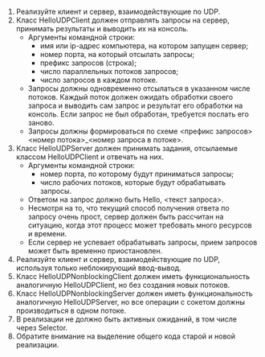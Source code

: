 1. Реализуйте клиент и сервер, взаимодействующие по UDP.
2. Класс HelloUDPClient должен отправлять запросы на сервер, принимать результаты и выводить их на консоль.
   - Аргументы командной строки:
     - имя или ip-адрес компьютера, на котором запущен сервер;
     - номер порта, на который отсылать запросы;
     - префикс запросов (строка);
     - число параллельных потоков запросов;
     - число запросов в каждом потоке.
   - Запросы должны одновременно отсылаться в указанном числе потоков. Каждый поток должен ожидать обработки своего запроса и выводить сам запрос и результат его обработки на консоль. Если запрос не был обработан, требуется послать его заново.
   - Запросы должны формироваться по схеме <префикс запросов><номер потока>_<номер запроса в потоке>.
3. Класс HelloUDPServer должен принимать задания, отсылаемые классом HelloUDPClient и отвечать на них.
   - Аргументы командной строки:
     - номер порта, по которому будут приниматься запросы;
     - число рабочих потоков, которые будут обрабатывать запросы.
   - Ответом на запрос должно быть Hello, <текст запроса>.
   - Несмотря на то, что текущий способ получения ответа по запросу очень прост, сервер должен быть рассчитан на ситуацию, когда этот процесс может требовать много ресурсов и времени.
   - Если сервер не успевает обрабатывать запросы, прием запросов может быть временно приостановлен.
4. Реализуйте клиент и сервер, взаимодействующие по UDP, используя только неблокирующий ввод-вывод.
5. Класс HelloUDPNonblockingClient должен иметь функциональность аналогичную HelloUDPClient, но без создания новых потоков.
6. Класс HelloUDPNonblockingServer должен иметь функциональность аналогичную HelloUDPServer, но все операции с сокетом должны производиться в одном потоке.
7. В реализации не должно быть активных ожиданий, в том числе через Selector.
8. Обратите внимание на выделение общего кода старой и новой реализации.
